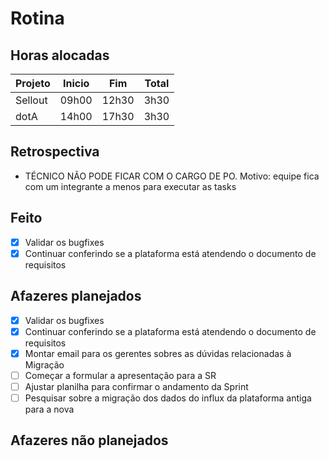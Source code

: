 # Rotina

## Horas alocadas

Projeto | Inicio | Fim | Total
--------|-------|-------|------
Sellout | 09h00 | 12h30 | 3h30
dotA    | 14h00 | 17h30 | 3h30

## Retrospectiva

- TÉCNICO NÃO PODE FICAR COM O CARGO DE PO. Motivo: equipe fica com um integrante a menos para executar as tasks

## Feito

- [x] Validar os bugfixes
- [x] Continuar conferindo se a plataforma está atendendo o documento de requisitos

## Afazeres planejados

- [x] Validar os bugfixes
- [x] Continuar conferindo se a plataforma está atendendo o documento de requisitos
- [x] Montar email para os gerentes sobres as dúvidas relacionadas à Migração
- [ ] Começar a formular a apresentação para a SR
- [ ] Ajustar planilha para confirmar o andamento da Sprint
- [ ] Pesquisar sobre a migração dos dados do influx da plataforma antiga para a nova

## Afazeres não planejados


<!--stackedit_data:
eyJoaXN0b3J5IjpbLTExNzk3ODM2OTksMjA2MTgxMjAzNywyMD
Y0MTM1MTIxLC04MDE2OTE0NTIsMTcwODYwODE0NywxMTkwODQz
NDY2LDE5OTg4MjU5MzQsLTE4ODY1OTM0ODMsLTE3ODE4MjgyMz
csLTE0OTAxMDA4ODEsMTE3NTQ0NzkxMiwtNjU4MzAwNzA2LC0y
NTkxNzQyOTMsLTk0NTI2MjYxMSwxNDMyODIyNTcwLC0xNDM5Nz
MzODkyLDE1ODgwMjkyMjAsLTM4MjYzMzk5NywtMTcwNDg5MDQ4
MiwtMTE5NzczODk4XX0=
-->